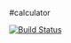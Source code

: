 #calculator 

[![Build Status](https://travis-ci.com/AnxhelaMehmetaj/decorator.svg?branch=master)](https://travis-ci.com/AnxhelaMehmetaj/decorator)
